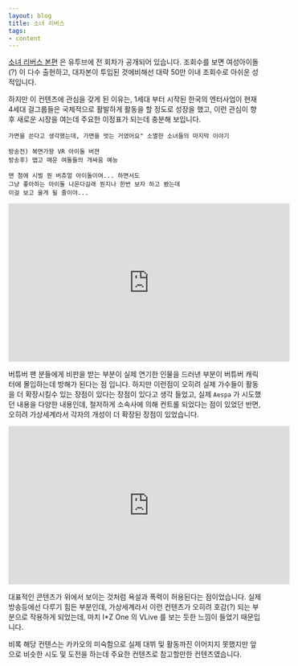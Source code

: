 ```yaml
---
layout: blog
title: 소녀 리버스
tags:
- content
---
```


[소녀 리버스 본편](https://www.youtube.com/playlist?list=PLXdSsXZOvd255eFmSuft8bgsh1cxb5ZEK) 은 유투브에 전 회차가 공개되어 있습니다. 조회수를 보면 여성아이돌(?) 이 다수 출현하고, 대자본이 투입된 것에비해선 대략 50만 이내 조회수로 아쉬운 성적입니다.

하지만 이 컨텐츠에 관심을 갖게 된 이유는, 1세대 부터 시작된 한국의 엔터사업이 현재 4세대 걸그룹들은 국제적으로 활발하게 활동을 할 정도로 성장을 했고, 이런 관심이 향후 새로운 시장을 여는데 주요한 이정표가 되는데 충분해 보입니다.

```
가면을 쓴다고 생각했는데, 가면을 벗는 거였어요" 소멸한 소녀들의 마지막 이야기

방송전) 복면가왕 VR 아이돌 버젼
방송후) 맵고 매운 여돌들의 개싸움 예능

맨 첨에 시벌 뭔 버츄얼 아이돌이여... 하면서도 
그냥 좋아하는 아이돌 나온다길래 뭔지나 한번 보자 하고 봤는데 
이걸 보고 울게 될 줄이야...
```

<iframe width="560" height="315" src="https://www.youtube.com/embed/SjbtPjOPnEY?si=bDoTTJ5NY9x3lPTT" title="YouTube video player" frameborder="0" allow="accelerometer; autoplay; clipboard-write; encrypted-media; gyroscope; picture-in-picture; web-share" allowfullscreen></iframe>

버튜버 팬 분들에게 비판을 받는 부분이 실제 연기한 인물을 드러낸 부분이 버튜버 캐릭터에 몰입하는데 방해가 된다는 점 입니다. 하지만 이런점이 오히려 실제 가수들이 활동을 더 확장시킬수 있는 장점이 있다는 장점이 있다고 생각 들었고, 실제 `Aespa` 가 시도했던 내용을 다양한 내용인데, 철저하게 소속사에 의해 컨트롤 되었다는 점이 있었던 반면, 오히려 가상세계라서 각자의 개성이 더 확장된 장점이 있었습니다.

<iframe width="560" height="315" src="https://www.youtube.com/embed/MTNXaoEu0wk?si=__H1d8ToJ4YI-q12" title="YouTube video player" frameborder="0" allow="accelerometer; autoplay; clipboard-write; encrypted-media; gyroscope; picture-in-picture; web-share" allowfullscreen></iframe>

대표적인 콘텐츠가 위에서 보이는 것처럼 욕설과 폭력이 허용된다는 점이었습니다. 실제 방송등에선 다루기 힘든 부분인데, 가상세계라서 이런 컨텐츠가 오히려 호감(?) 되는 부분으로 작용하게 되었는데, 마치 I*Z One 의 VLive 를 보는 듯한 느낌이 들었기 때문입니다.

비록 해당 컨텐스는 카카오의 미숙함으로 실제 대뷔 및 활동까진 이어지지 못했지만 앞으로 비슷한 시도 및 도전을 하는데 주요한 컨텐츠로 참고할만한 컨텐츠였습니다.
